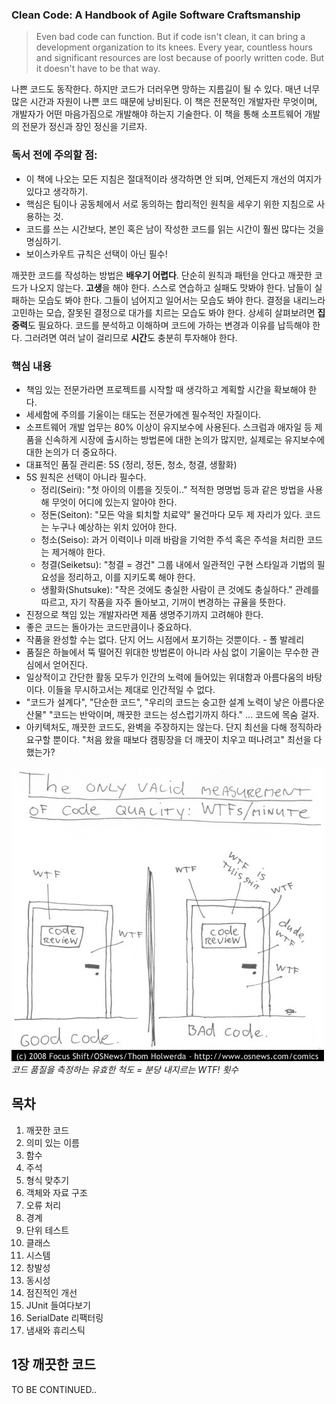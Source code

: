 ### Clean Code: A Handbook of Agile Software Craftsmanship

> Even bad code can function. But if code isn't clean, it can bring a development organization to its knees. Every year, countless hours and significant resources are lost because of poorly written code. But it doesn't have to be that way.

나쁜 코드도 동작한다. 하지만 코드가 더러우면 망하는 지름길이 될 수 있다. 매년 너무 많은 시간과 자원이 나쁜 코드 때문에 낭비된다. 이 책은 전문적인 개발자란 무엇이며, 개발자가 어떤 마음가짐으로 개발해야 하는지 기술한다. 이 책을 통해 소프트웨어 개발의 전문가 정신과 장인 정신을 기르자.

### 독서 전에 주의할 점:

- 이 책에 나오는 모든 지침은 절대적이라 생각하면 안 되며, 언제든지 개선의 여지가 있다고 생각하기.
- 핵심은 팀이나 공동체에서 서로 동의하는 합리적인 원칙을 세우기 위한 지침으로 사용하는 것.
- 코드를 쓰는 시간보다, 본인 혹은 남이 작성한 코드를 읽는 시간이 훨씬 많다는 것을 명심하기.
- 보이스카우트 규칙은 선택이 아닌 필수!

깨끗한 코드를 작성하는 방법은 **배우기 어렵다**. 단순히 원칙과 패턴을 안다고 깨끗한 코드가 나오지 않는다. **고생**을 해야 한다. 스스로 연습하고 실패도 맛봐야 한다. 남들이 실패하는 모습도 봐야 한다. 그들이 넘어지고 일어서는 모습도 봐야 한다. 결정을 내리느라 고민하는 모습, 잘못된 결정으로 대가를 치르는 모습도 봐야 한다. 상세히 살펴보려면 **집중력**도 필요하다. 코드를 분석하고 이해하며 코드에 가하는 변경과 이유를 납득해야 한다. 그러려면 여러 날이 걸리므로 **시간**도 충분히 투자해야 한다.

### 핵심 내용

- 책임 있는 전문가라면 프로젝트를 시작할 때 생각하고 계획할 시간을 확보해야 한다.
- 세세함에 주의를 기울이는 태도는 전문가에겐 필수적인 자질이다.
- 소프트웨어 개발 업무는 80% 이상이 유지보수에 사용된다. 스크럼과 애자일 등 제품을 신속하게 시장에 출시하는 방법론에 대한 논의가 많지만, 실제로는 유지보수에 대한 논의가 더 중요하다.
- 대표적인 품질 관리론: 5S (정리, 정돈, 청소, 청결, 생활화) 
- 5S 원칙은 선택이 아니라 필수다.
  - 정리(Seiri): "첫 아이의 이름을 짓듯이.." 적적한 명명법 등과 같은 방법을 사용해 무엇이 어디에 있는지 알아야 한다.
  - 정돈(Seiton): "모든 악을 퇴치할 치료약" 물건마다 모두 제 자리가 있다. 코드는 누구나 예상하는 위치 있어야 한다.
  - 청소(Seiso): 과거 이력이나 미래 바람을 기억한 주석 혹은 주석을 처리한 코드는 제거해야 한다.
  - 청결(Seiketsu): "청결 = 경건" 그룹 내에서 일관적인 구현 스타일과 기법의 필요성을 정리하고, 이를 지키도록 해야 한다.
  - 생활화(Shutsuke): "작은 것에도 충실한 사람이 큰 것에도 충실하다." 관례를 따르고, 자기 작품을 자주 돌아보고, 기꺼이 변경하는 규율을 뜻한다.
- 진정으로 책임 있는 개발자라면 제품 생명주기까지 고려해야 한다.
- 좋은 코드는 돌아가는 코드만큼이나 중요하다.
- 작품을 완성할 수는 없다. 단지 어느 시점에서 포기하는 것뿐이다. - 폴 발레리
- 품질은 하늘에서 뚝 떨어진 위대한 방법론이 아니라 사심 없이 기울이는 무수한 관심에서 얻어진다.
- 일상적이고 간단한 활동 모두가 인간의 노력에 들어있는 위대함과 아름다움의 바탕이다. 이들을 무시하고서는 제대로 인간적일 수 없다.
- "코드가 설계다", "단순한 코드", "우리의 코드는 숭고한 설계 노력이 낳은 아름다운 산물" "코드는 반악이며, 깨끗한 코드는 성스럽기까지 하다." ... 코드에 목숨 걸자.
- 아키텍처도, 깨끗한 코드도, 완벽을 주장하지는 않는다. 단지 최선을 다해 정직하라 요구할 뿐이다. "처음 왔을 때보다 캠핑장을 더 깨끗이 치우고 떠나려고" 최선을 다했는가?

![좋은 코드와 나쁜 코드](/hong/img/clean-code/wtfm.jpg) <br/>
_코드 품질을 측정하는 유효한 척도 = 분당 내지르는 WTF! 횟수_

## 목차

1. 깨끗한 코드
2. 의미 있는 이름
3. 함수
4. 주석
5. 형식 맞추기
6. 객체와 자료 구조
7. 오류 처리
8. 경계
9. 단위 테스트
10. 클래스
11. 시스템
12. 창발성
13. 동시성
14. 점진적인 개선
15. JUnit 들여다보기
16. SerialDate 리팩터링
17. 냄새와 휴리스틱

## 1장 깨끗한 코드

TO BE CONTINUED..
